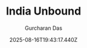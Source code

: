 ---
title: "India Unbound"
date: "2025-08-16T19:43:17.440Z"
author: "Gurcharan Das"
read_year: "NO"
recommendation: '3'
url: /bookshelf/india-unbound
---